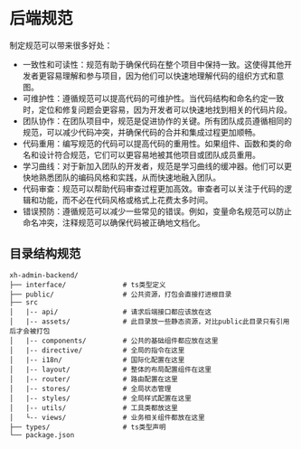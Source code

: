 # 后端规范
制定规范可以带来很多好处：
- 一致性和可读性：规范有助于确保代码在整个项目中保持一致。这使得其他开发者更容易理解和参与项目，因为他们可以快速地理解代码的组织方式和意图。
- 可维护性：遵循规范可以提高代码的可维护性。当代码结构和命名约定一致时，定位和修复问题会更容易，因为开发者可以快速地找到相关的代码片段。
- 团队协作：在团队项目中，规范是促进协作的关键。所有团队成员遵循相同的规范，可以减少代码冲突，并确保代码的合并和集成过程更加顺畅。
- 代码重用：编写规范的代码可以提高代码的重用性。如果组件、函数和类的命名和设计符合规范，它们可以更容易地被其他项目或团队成员重用。
- 学习曲线：对于新加入团队的开发者，规范是学习曲线的缓冲器。他们可以更快地熟悉团队的编码风格和实践，从而快速地融入团队。
- 代码审查：规范可以帮助代码审查过程更加高效。审查者可以关注于代码的逻辑和功能，而不必在代码风格或格式上花费太多时间。
- 错误预防：遵循规范可以减少一些常见的错误。例如，变量命名规范可以防止命名冲突，注释规范可以确保代码被正确地文档化。

## 目录结构规范

``` shell
xh-admin-backend/                        
├── interface/              # ts类型定义
├── public/                 # 公共资源，打包会直接打进根目录
├── src                     
│   |-- api/                # 请求后端接口都应该放在这
│   |-- assets/             # 此目录放一些静态资源，对比public此目录只有引用后才会被打包
│   |-- components/         # 公共的基础组件都应放在这里
│   |-- directive/          # 全局的指令在这里
│   |-- i18n/               # 国际化配置在这里
│   |-- layout/             # 整体的布局配置组件在这里
│   |-- router/             # 路由配置在这里
│   |-- stores/             # 全局状态管理
│   |-- styles/             # 全局样式配置在这里
│   |-- utils/              # 工具类都放这里
│   └-- views/              # 业务相关组件都放在这里
├── types/                  # ts类型声明
└── package.json
```

